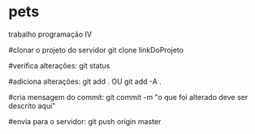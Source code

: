 # pets
trabalho programação IV


#clonar o projeto do servidor
git clone linkDoProjeto

#verifica alterações:
git status

#adiciona alterações:
git add . OU git add -A .

#cria mensagem do commit:
git commit -m "o que foi alterado deve ser descrito aqui"

#envia para o servidor:
git push origin master
